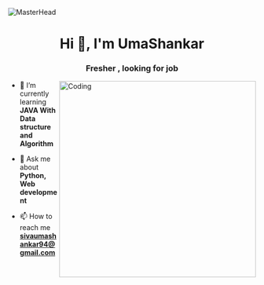 
![MasterHead](https://thumbs.gfycat.com/BetterHandmadeGull-size_restricted.gif)
<h1 align="center">Hi 👋, I'm UmaShankar</h1>

<h3 align="center">Fresher , looking for job</h3>
<img align="right" alt="Coding" width="400" src="https://camo.githubusercontent.com/cae12fddd9d6982901d82580bdf321d81fb299141098ca1c2d4891870827bf17/68747470733a2f2f6d69726f2e6d656469756d2e636f6d2f6d61782f313336302f302a37513379765349765f7430696f4a2d5a2e676966">

- 🌱 I’m currently learning **JAVA With Data structure and Algorithm**

- 💬 Ask me about **Python,  Web development**

- 📫 How to reach me **sivaumashankar94@gmail.com**
